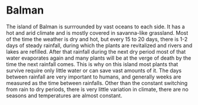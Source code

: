 # Balman

The island of Balman is surrrounded by vast oceans to each side.
It has a hot and arid climate and is mostly covered in savanna-like grassland.
Most of the time the weather is dry and hot, but every 15 to 20 days, there is 1-2 days of steady rainfall, during which the plants are revitalized and rivers and lakes are refilled.
After that rainfall during the next dry period most of that water evaporates again and many plants will be at the verge of death by the time the next rainfall comes.
This is why on this island most plants that survive require only little water or can save vast amounts of it.
The days between rainfall are very important to humans, and generally weeks are measured as the time between rainfalls.
Other than the constant switching from rain to dry periods, there is very little variation in climate, there are no seasons and temperatures are almost constant.


